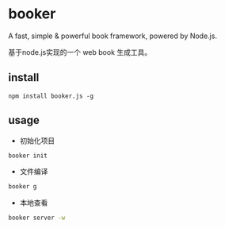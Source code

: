 # booker

A fast, simple & powerful book framework, powered by Node.js.

基于node.js实现的一个 web book 生成工具。

## install

```node
npm install booker.js -g
```


## usage

* 初始化项目

```bash
booker init
```

* 文件编译

```bash
booker g
```

* 本地查看

```bash
booker server -w
```
